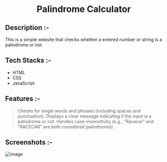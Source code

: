 # <p align="center">Palindrome Calculator</p>

## Description :-

This is a simple website that checks whether a entered number or string is a palindrome or not.

## Tech Stacks :-

- HTML
- CSS
- JavaScript

## Features :-

> Checks for single words and phrases (including spaces and punctuation).
Displays a clear message indicating if the input is a palindrome or not.
Handles case-insensitivity (e.g., "Racecar" and "RACECAR" are both considered palindromes).

## Screenshots :-

![image](https://github.com/Rakesh9100/CalcDiverse/assets/73993775/a3c1bb69-ebf0-4167-b44d-dcc2a2d76570)
